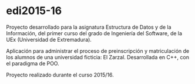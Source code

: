 # edi2015-16
Proyecto desarrollado para la asignatura Estructura de Datos y de la Información, del primer curso del grado de Ingeniería del Software, de la UEx (Universidad de Extremadura). 

Aplicación para administrar el proceso de preinscripción y matriculación de los alumnos de una universidad ficticia: El Zarzal. Desarrollada en C++, con el paradigma de POO.

Proyecto realizado durante el curso 2015/16.

